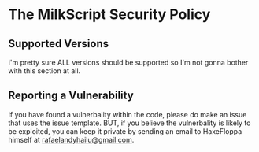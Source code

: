 # The MilkScript Security Policy

## Supported Versions

I'm pretty sure ALL versions should be supported
so I'm not gonna bother with this section
at all.

## Reporting a Vulnerability

If you have found a vulnerbality within the code,
please do make an issue that uses the issue template.
BUT, if you believe the vulnerbality is likely to be
exploited, you can keep it private by sending an
email to HaxeFloppa himself at rafaelandyhailu@gmail.com.
